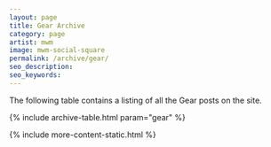```yaml
---
layout: page
title: Gear Archive
category: page
artist: mwm
image: mwm-social-square
permalink: /archive/gear/
seo_description:
seo_keywords:
---
```


The following table contains a listing of all the Gear posts on the site.

{% include archive-table.html param="gear" %}

{% include more-content-static.html %}
